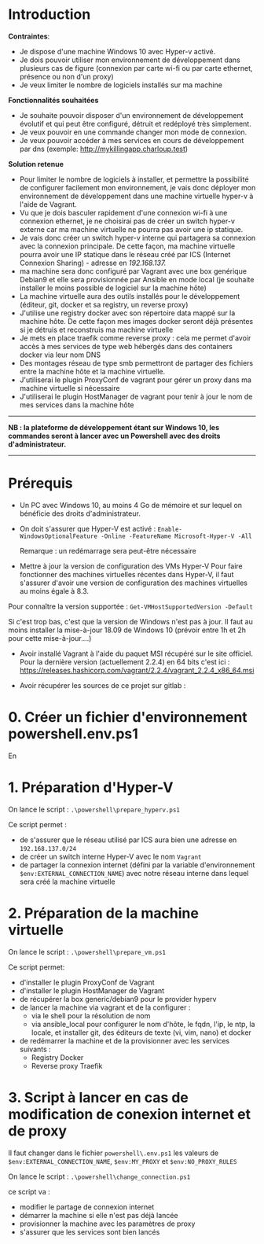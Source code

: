 # Introduction
**Contraintes**:
- Je dispose d'une machine Windows 10 avec Hyper-v activé.
- Je dois pouvoir utiliser mon environnement de développement dans plusieurs cas de figure (connexion par carte wi-fi ou par carte ethernet, présence ou non d'un proxy)
- Je veux limiter le nombre de logiciels installés sur ma machine

**Fonctionnalités souhaitées**
- Je souhaite pouvoir disposer d'un environnement de développement évolutif et qui peut être configuré, détruit et redéployé très simplement.
- Je veux pouvoir en une commande changer mon mode de connexion.
- Je veux pouvoir accéder à mes services en cours de développement par dns (exemple: http://mykillingapp.charloup.test)

**Solution retenue**
- Pour limiter le nombre de logiciels à installer, et permettre la possibilité de configurer facilement mon environnement, je vais donc déployer mon environnement de développement dans une machine virtuelle hyper-v à l'aide de Vagrant.
- Vu que je dois basculer rapidement d'une connexion wi-fi à une connexion ethernet, je ne choisirai pas de créer un switch hyper-v externe car ma machine virtuelle ne pourra pas avoir une ip statique.
- Je vais donc créer un switch hyper-v interne qui partagera sa connexion avec la connexion principale. De cette façon, ma machine virtuelle pourra avoir une IP statique dans le réseau créé  par ICS (Internet Connexion Sharing) - adresse en *192.168.137.*
- ma machine sera donc configuré par Vagrant avec une box genérique Debian9 et elle sera provisionnée par Ansible en mode local (je souhaite installer le moins possible de logiciel sur la machine hôte)
- La machine virtuelle aura des outils installés pour le développement (éditeur, git, docker et sa registry, un reverse proxy)
- J'utilise une registry docker avec son répertoire data mappé sur la machine hôte. De cette façon mes images docker seront déjà présentes si je détruis et reconstruis ma machine virtuelle
- Je mets en place traefik comme reverse proxy : cela me permet d'avoir accès à mes services de type web hébergés dans des containers docker via leur nom DNS
- Des montages réseau de type smb permettront de partager des fichiers entre la machine hôte et la machine virtuelle.
- J'utiliserai le plugin ProxyConf de vagrant pour gérer un proxy dans ma machine virtuelle si nécessaire
- J'utiliserai le plugin HostManager de vagrant pour tenir à jour le nom de mes services dans la machine hôte

---
**NB : la plateforme de développement étant sur Windows 10, les commandes seront à lancer avec un Powershell avec des droits d'administrateur.**

---

# Prérequis

- Un PC avec Windows 10, au moins 4 Go de mémoire et sur lequel on bénéficie des droits d'administrateur.
- On doit s'assurer que Hyper-V est activé :
 `Enable-WindowsOptionalFeature -Online -FeatureName Microsoft-Hyper-V -All`

  Remarque : un redémarrage sera peut-être nécessaire
- Mettre à jour la version de configuration des VMs Hyper-V
Pour faire fonctionner des machines virtuelles récentes dans Hyper-V, il faut s'assurer d'avoir une version de configuration des machines virtuelles au moins égale à 8.3.

 Pour connaître la version supportée :
 `Get-VMHostSupportedVersion -Default`

 Si c'est trop bas, c'est que la version de Windows n'est pas à jour. Il faut au moins installer la mise-à-jour 18.09 de Windows 10 (prévoir entre 1h et 2h pour cette mise-à-jour....)

- Avoir installé Vagrant à l'aide du paquet MSI récupéré sur le site officiel. Pour la dernière version (actuellement 2.2.4) en 64 bits c'est ici :
 https://releases.hashicorp.com/vagrant/2.2.4/vagrant_2.2.4_x86_64.msi

- Avoir récupérer les sources de ce projet sur gitlab :

# 0. Créer un fichier d'environnement powershell\.env.ps1
En

# 1. Préparation d'Hyper-V
On lance le script : `.\powershell\prepare_hyperv.ps1`

Ce script permet :
- de s'assurer que le réseau utilisé par ICS aura bien une adresse en `192.168.137.0/24`
- de créer un switch interne Hyper-V avec le nom `Vagrant`
- de partager la connexion internet (défini par la variable d'environnement `$env:EXTERNAL_CONNECTION_NAME`) avec notre réseau interne dans lequel sera créé la machine virtuelle

# 2. Préparation de la machine virtuelle
On lance le script : `.\powershell\prepare_vm.ps1`

Ce script permet:
- d'installer le plugin ProxyConf de Vagrant
- d'installer le plugin HostManager de Vagrant
- de récupérer la box generic/debian9 pour le provider hyperv
- de lancer la machine via vagrant et de la configurer :
  - via le shell pour la résolution de nom
  - via ansible_local pour configurer le nom d'hôte, le fqdn, l'ip, le ntp, la locale, et installer git, des éditeurs de texte (vi, vim, nano) et docker
- de redémarrer la machine et de la provisionner avec les services suivants :
  - Registry Docker
  - Reverse proxy Traefik

# 3. Script à lancer en cas de modification de conexion internet et de proxy
Il faut changer dans le fichier `powershell\.env.ps1` les valeurs de `$env:EXTERNAL_CONNECTION_NAME`, `$env:MY_PROXY` et `$env:NO_PROXY_RULES`

On lance le script : `.\powershell\change_connection.ps1`

ce script va :
- modifier le partage de connexion internet
- démarrer la machine si elle n'est pas déjà lancée
- provisionner la machine avec les paramètres de proxy
- s'assurer que les services sont bien lancés
